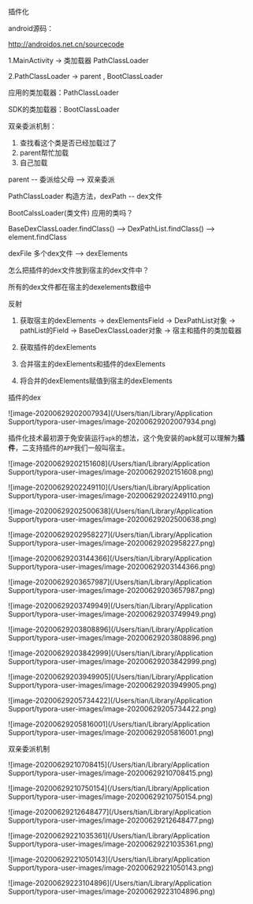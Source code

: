 插件化

android源码：

http://androidos.net.cn/sourcecode

1.MainActivity -> 类加载器 PathClassLoader

2.PathClassLoader -> parent , BootClassLoader

应用的类加载器：PathClassLoader

SDK的类加载器：BootClassLoader



双亲委派机制：

1. 查找看这个类是否已经加载过了
2. parent帮忙加载
3. 自己加载

parent -- 委派给父母 --> 双亲委派

PathClassLoader 构造方法，dexPath -- dex文件

BootCalssLoader(类文件) 应用的类吗？



BaseDexClassLoader.findClass() --> DexPathList.findClass() --> element.findClass

dexFile 多个dex文件 --> dexElements

怎么把插件的dex文件放到宿主的dex文件中？

所有的dex文件都在宿主的dexelements数组中

反射

1. 获取宿主的dexElements -> dexElementsField -> DexPathList对象 -> pathList的Field -> BaseDexClassLoader对象 -> 宿主和插件的类加载器

2. 获取插件的dexElements

3. 合并宿主的dexElements和插件的dexElements

4. 将合并的dexElements赋值到宿主的dexElements

插件的dex

![image-20200629202007934](/Users/tian/Library/Application Support/typora-user-images/image-20200629202007934.png)

插件化技术最初源于免安装运行`apk`的想法，这个免安装的apk就可以理解为**插件**，二支持插件的`APP`我们一般叫宿主。

![image-20200629202151608](/Users/tian/Library/Application Support/typora-user-images/image-20200629202151608.png)

![image-20200629202249110](/Users/tian/Library/Application Support/typora-user-images/image-20200629202249110.png)

![image-20200629202500638](/Users/tian/Library/Application Support/typora-user-images/image-20200629202500638.png)

![image-20200629202958227](/Users/tian/Library/Application Support/typora-user-images/image-20200629202958227.png)

![image-20200629203144366](/Users/tian/Library/Application Support/typora-user-images/image-20200629203144366.png)

![image-20200629203657987](/Users/tian/Library/Application Support/typora-user-images/image-20200629203657987.png)

![image-20200629203749949](/Users/tian/Library/Application Support/typora-user-images/image-20200629203749949.png)

![image-20200629203808896](/Users/tian/Library/Application Support/typora-user-images/image-20200629203808896.png)

![image-20200629203842999](/Users/tian/Library/Application Support/typora-user-images/image-20200629203842999.png)

![image-20200629203949905](/Users/tian/Library/Application Support/typora-user-images/image-20200629203949905.png)

![image-20200629205734422](/Users/tian/Library/Application Support/typora-user-images/image-20200629205734422.png)

![image-20200629205816001](/Users/tian/Library/Application Support/typora-user-images/image-20200629205816001.png)

双亲委派机制

![image-20200629210708415](/Users/tian/Library/Application Support/typora-user-images/image-20200629210708415.png)

![image-20200629210750154](/Users/tian/Library/Application Support/typora-user-images/image-20200629210750154.png)

![image-20200629212648477](/Users/tian/Library/Application Support/typora-user-images/image-20200629212648477.png)

![image-20200629221035361](/Users/tian/Library/Application Support/typora-user-images/image-20200629221035361.png)

![image-20200629221050143](/Users/tian/Library/Application Support/typora-user-images/image-20200629221050143.png)

![image-20200629223104896](/Users/tian/Library/Application Support/typora-user-images/image-20200629223104896.png)